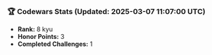 ### 🏆 Codewars Stats (Updated: 2025-03-07 11:07:00 UTC)

- **Rank:** 8 kyu
- **Honor Points:** 3
- **Completed Challenges:** 1
